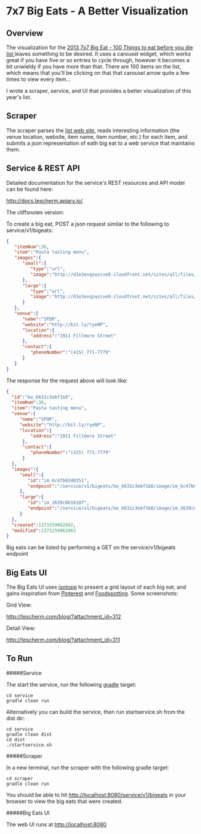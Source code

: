 7x7 Big Eats - A Better Visualization
================

Overview
-----------

The visualization for the [2013 7x7 Big Eat - 100 Things to eat before you die list ](http://www.7x7.com/big-eat-2013#/0) leaves something to be desired. It uses a carousel widget, which works great if you have five or so entries to cycle through, however it becomes a bit unwieldy if you have more than that. There are 100 items on the list, which means that you'll be clicking on that that carousel arrow quite a few times to view every item...

I wrote a scraper, service, and UI that provides a better visualization of this year's list. 

Scraper
-----------

The scraper parses the [list web site](http://www.7x7.com/big-eat-2013), reads interesting information (the venue location, website, item name, item number, etc.) for each item, and submits a json representation of eath big eat to a web service that maintains them.

Service & REST API
-----------

Detailed documentation for the service's REST resources and API model can be found here:

http://docs.tescherm.apiary.io/

The cliffsnotes version:

To create a big eat, POST a json request similar to the following to service/v1/bigeats:

```json
{
   "itemNum":36,
   "item":"Pasta tasting menu",
   "images":{
      "small":{
         "type":"url",
         "image":"http://d1e3evqzwzcve9.cloudfront.net/sites/all/files/imagecache/mobile_imagegallery_main/37pastaSPQR.jpg"
      },
      "large":{
         "type":"url",
         "image":"http://d1e3evqzwzcve9.cloudfront.net/sites/all/files/imagecache/blog_imagegallery_main/37pastaSPQR.jpg"
      }
   },
   "venue":{
      "name":"SPQR",
      "website":"http://bit.ly/ryeNP",
      "location":{
         "address":"1911 Fillmore Street"
      },
      "contact":{
         "phoneNumber":"(415) 771-7779"
      }
   }
}
```

The response for the request above will look like:

```json
{
  "id":"be_6631c3ebf1b0",
  "itemNum":36,
  "item":"Pasta tasting menu",
  "venue":{
     "name":"SPQR",
     "website":"http://bit.ly/ryeNP",
     "location":{
         "address":"1911 Fillmore Street"
      },
      "contact":{
         "phoneNumber":"(415) 771-7779"
      }
  },
  "images":{
     "small":{
        "id":"im_6c47b0248351",
        "endpoint":"/service/v1/bigeats/be_6631c3ebf1b0/image/im_6c47b0248351"
     },
     "large":{
        "id":"im_2639c0b1618f",
        "endpoint":"/service/v1/bigeats/be_6631c3ebf1b0/image/im_2639c0b1618f"
     }
  },
  "created":1373259062062,
  "modified":1373259062062
}
```

Big eats can be listed by performing a GET on the service/v1/bigeats endpoint

Big Eats UI
-----------

The Big Eats UI uses [isotope](http://isotope.metafizzy.co/) to present a grid layout of each big eat, and gains inspiration from [Pinterest](http://pinterest.com) and [Foodspotting](http://www.foodspotting.com). Some screenshots:

Grid View:

http://tescherm.com/blog/?attachment_id=312

Detail View:

http://tescherm.com/blog/?attachment_id=311

To Run
-----------

#####Service

The start the service, run the following [gradle](http://www.gradle.org/) target:

```
cd service
gradle clean run
```

Alternatively you can build the service, then run startservice.sh from the dist dir:
```
cd service
gradle clean dist
cd dist
./startservice.sh
```

#####Scraper

In a new terminal, run the scraper with the following gradle target:

```
cd scraper
gradle clean run
```

You should be able to hit [http://localhost:8080/service/v1/bigeats](http://localhost:8080/service/v1/bigeats) in your browser to view the big eats that were created.

#####Big Eats UI

The web UI runs at [http://localhost:8080](http://localhost:8080)
